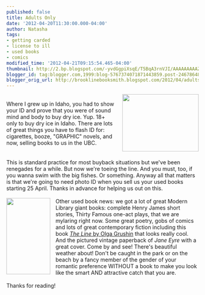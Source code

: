 ```yaml
---
published: false
title: Adults Only
date: '2012-04-20T11:30:00.000-04:00'
author: Natasha
tags:
- getting carded
- license to ill
- used books
- comics
modified_time: '2012-04-21T09:15:54.465-04:00'
thumbnail: http://2.bp.blogspot.com/-yvdGgpiXsqE/T5BqA3rnVJI/AAAAAAAAAZ4/uZtKAIy2gY4/s72-c/Dry_ice_in_water.JPG
blogger_id: tag:blogger.com,1999:blog-5767374071871443859.post-2467864800743197664
blogger_orig_url: http://brooklinebooksmith.blogspot.com/2012/04/adults-only.html
---
```


<a href="http://2.bp.blogspot.com/-yvdGgpiXsqE/T5BqA3rnVJI/AAAAAAAAAZ4/uZtKAIy2gY4/s1600/Dry_ice_in_water.JPG" imageanchor="1" style="clear: right; display: inline !important; float: right; margin-bottom: 1em; margin-left: 1em;"><img border="0" height="150" src="http://2.bp.blogspot.com/-yvdGgpiXsqE/T5BqA3rnVJI/AAAAAAAAAZ4/uZtKAIy2gY4/s200/Dry_ice_in_water.JPG" width="200" /></a><br />Where I grew up in Idaho, you had to show your ID and prove that you were of sound mind and body to buy dry ice. Yup. 18+ only to buy dry ice in Idaho.&nbsp;There are lots of great things you have to flash ID for: cigarettes, booze, "GRAPHIC" novels, and now, selling books to us in the UBC.<br /><br /><br />This is standard practice for most buyback situations but we've been renegades for a while. But now we're toeing the line. And you must, too, if you wanna swim with the big fishes. Or something. Anyway all that matters is that we're going to need photo ID when you sell us your used books starting 25 April. Thanks in advance for helping us out on this.<br /><br /><a href="http://1.bp.blogspot.com/-AdKXk6dm7Co/T5BqG-_9dQI/AAAAAAAAAaA/fI3emycKDAs/s1600/signet-classic.jpg" imageanchor="1" style="clear: left; float: left; margin-bottom: 1em; margin-right: 1em;"><img border="0" height="200" src="http://1.bp.blogspot.com/-AdKXk6dm7Co/T5BqG-_9dQI/AAAAAAAAAaA/fI3emycKDAs/s200/signet-classic.jpg" width="115" /></a>Other used book news: we got a lot of great Modern Library giant books: complete Henry James short stories, Thirty Famous one-act plays, that we are mylaring right now. Some great poetry, gobs of comics and lots of great contemporary fiction including this book <a href="http://www.olgagrushin.com/pb/wp_458e7b56/wp_458e7b56.html"><u><i>The Line</i></u> by Olga Grushin</a> that looks really cool. And the pictured vintage paperback of&nbsp;<i>Jane Eyre</i> with a great cover. Come by and see! There's beautiful weather about! Don't be caught in the park or on the beach by a fancy member of the gender of your romantic preference WITHOUT a book to make you look like the smart AND attractive catch that you are.<br /><br />Thanks for reading!